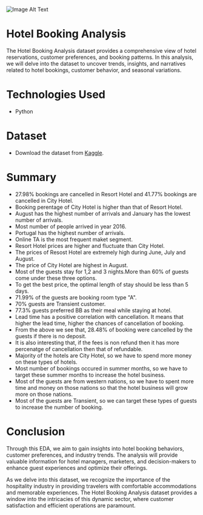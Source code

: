 ![Image Alt Text](https://i.postimg.cc/N06LXcC7/Hotel-Booking-Image.jpg)

# Hotel Booking Analysis  
The Hotel Booking Analysis dataset provides a comprehensive view of hotel reservations, customer preferences, and booking patterns. In this analysis, we will delve into the dataset to uncover trends, insights, and narratives related to hotel bookings, customer behavior, and seasonal variations.

# Technologies Used  
* Python

# Dataset  
* Download the dataset from [Kaggle](https://www.kaggle.com/datasets/jessemostipak/hotel-booking-demand?select=hotel_bookings.csv).
  
#   Summary  
* 27.98% bookings are cancelled in Resort Hotel and 41.77% bookings are cancelled in City Hotel.
* Booking perentage of City Hotel is higher than that of Resort Hotel.
* August has the highest number of arrivals and January has the lowest number of arrivals.
* Most number of people arrived in year 2016.
* Portugal has the highest number of arrivals.
* Online TA is the most frequent maket segment.
* Resort Hotel prices are higher and fluctuate than City Hotel.
* The prices of Resost Hotel are extremely high during June, July and August.
* The price of City Hotel are highest in August.
* Most of the guests stay for 1,2 and 3 nights.More than 60% of guests come under these three options.
* To get the best price, the optimal length of stay should be less than 5 days.
* 71.99% of the guests are booking room type "A".
* 70% guests are Transient customer.
* 77.3% guests preferred BB as their meal while staying at hotel.
* Lead time has a positive correlation with cancellation. It means that higher the lead time, higher the chances of cancellation of booking.
* From the above we see that, 28.48% of booking were cancelled by the guests if there is no deposit.
* It is also interesting that, if the fees is non refund then it has more percenatge of cancellation then that of refundable.
* Majority of the hotels are City Hotel, so we have to spend more money on these types of hotels.
* Most number of bookings occured in summer months, so we have to target these summer months to increase the hotel business.
* Most of the guests are from western nations, so we have to spent more time and money on those nations so that the hotel business will grow more on those nations.
* Most of the guests are Transient, so we can target these types of guests to increase the number of booking.

#   Conclusion  
Through this EDA, we aim to gain insights into hotel booking behaviors, customer preferences, and industry trends. The analysis will provide valuable information for hotel managers, marketers, and decision-makers to enhance guest experiences and optimize their offerings.

As we delve into this dataset, we recognize the importance of the hospitality industry in providing travelers with comfortable accommodations and memorable experiences. The Hotel Booking Analysis dataset provides a window into the intricacies of this dynamic sector, where customer satisfaction and efficient operations are paramount.




